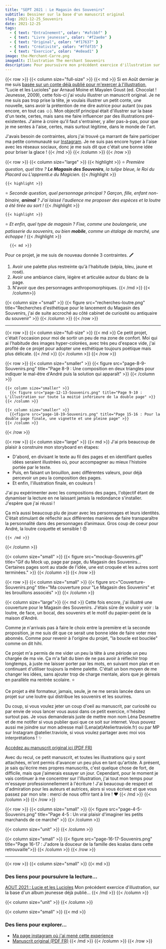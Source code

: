 ```yaml
---
title: "SEPT 2021 : Le Magasin des Souvenirs"
subtitle: Dessiner sur la base d'un manuscrit original
slug: 2021-12-25_Souvenirs
date: 2021-12-25
tags:
  - { text: "Entraînement", color: "#afcbbf" }
  - { text: "Livre jeunesse", color: "#f2ae8e" }
  - { text: "Original", color: "#f17637" }
  - { text: "Créativité", color: "#ffdf35" }
  - { text: "Exercice", color: "#e8ead1" }
image: the-Merchant-Carre.png
imageAlt: Illustration The merchant Souvenirs
description: Pour poursuivre mon précédent exercice d'illustration sur Lucie et les Lucioles, j'ai pris l'initiative d'illustrer un petit manuscrit, fictif cette fois. Avec l'aide de mes abonnés, j'ai créé une nouvelle..
---
```


{{< row >}}
  {{< column size="full-size" >}}
     {{< md >}}
 Si en Août dernier je me suis [basée sur un conte déjà publié pour m'exercer à l'illustration](https://ateliertraviole.fr/fr/blog/2021-12-20_lucie/), "Lucie et les Lucioles" par Arnaud Moine et Mayalen Goust (ed. Chocolat ! Jeunesse, 2009), cette fois-ci j'ai voulu illustrer un manuscrit original. Je ne me suis pas trop prise la tête, je voulais illustrer un petit conte, une nouvelle, sans avoir la prétention de me dire autrice pour autant (ou pas encore, en tout cas ☺️). Mon objectif principal était d'illustrer sur la base d'un texte, certes, mais sans me faire influencer par des illustrations pré-existentes. J'aime à croire qu'il faut s'entrainer, y aller pas-à-pas, pour que je me sentes à l'aise, certes, mais surtout légitime, dans le monde de l'art.

J'avais besoin de contraintes, alors j'ai trouvé ça marrant de faire participer ma petite communauté sur [Instagram](https://www.instagram.com/atelier.traviole/ "Léna Desmettre 🍓 Instagram"). Je ne suis pas encore hyper à l'aise avec les réseaux sociaux, donc je me suis dit que c'était une bonne idée pour briser la glace !
     {{< /md >}}
  {{< /column >}}
{{< /row >}}

{{< row >}}
  {{< column size="large" >}}
    {{< highlight >}}
⭐ *Première question, quel titre ?* ***Le Magasin des Souvenirs***, *la tulipe bleue, le Roi du Placard ou L'apprenti.e du Magicien.*
    {{< /highlight >}}


    {{< highlight >}}
⭐ *Seconde question, quel personnage principal ? Garçon, fille, enfant non-binaire,* ***animal*** *? J'ai laissé l'audience me proposer des espèces et la loutre a été tirée au sort !*
    {{< /highlight >}}


    {{< highlight >}}
⭐ *Et enfin, quel type de magasin ? Fixe, comme une boulangerie, une patisserie du souvenirs, ou bien* ***mobile***, *comme un étalage de marché, une échoppe !*
    {{< /highlight >}}

      {{< md >}}
Pour ce projet, je me suis de nouveau donnée 3 contraintes. 🖍️

1. Avoir une palette plus restreinte qu'à l'habitude (sépia, bleu, jaune et rosé).
2. Avoir une ambiance claire, légère et articulée autour du blanc de la page.
3. N'avoir que des personnages anthropomorphiques.
      {{< /md >}}
  {{< /column>}}

  {{< column size ="small" >}}
    {{< figure src="recherches-loutre.png" title="Recherches d'esthétique pour le lancement du Magasin des Souvenirs, j'ai de suite accroché au côté cabinet de curiosité ou antiquaire du souvenir" >}}
  {{< /column >}}
{{< /row >}}

---

{{< row >}}
  {{< column size="full-size" >}}
    {{< md >}}
Ce petit projet, c'était l'occasion pour moi de sortir un peu de ma zone de confort. Moi qui ai l'habitude des images hyper-colorées, avec très peu d'espace vide, j'ai profité de ce projet pour adopter une esthétique toujours poétique mais plus délicate.
    {{< /md >}}
  {{< /column >}}
{{< /row >}}

{{< row >}}
    {{< column size="smaller" >}}
      {{< figure src="page-8-9-Souvenirs.png" title="Page 8-9 : Une composition en deux triangles pour indiquer le mal-être d'André puis la solution qui apparaît" >}}
    {{< /column >}}

    {{< column size="smaller" >}}
      {{< figure src="page-12-13-Souvenirs.png" title="Page 9-10 : L'illustration sur toute la moitié inférieure de la double page" >}}
    {{< /column >}}

    {{< column size="smaller" >}}
      {{<figure src="page-18-19-Souvenirs.png" title="Page 15-16 : Pour la double page finale, une vignette et une pleine page" >}}
    {{< /column >}}
{{< /row >}}

{{< row >}}
  {{< column size="large" >}}
    {{< md >}}
J'ai pris beaucoup de plaisir à construire mon storyboard en étapes:

- D'abord, en divisant le texte au fil des pages et en identifiant quelles idées seraient illustrées où, pour accompagner au mieux l'histoire portée par le texte.
- Puis, en faisant un brouillon, avec différentes valeurs, pour déjà percevoir un peu la composition des pages.
- Et enfin, l'illustration finale, en couleurs !

J'ai pu expérimenter avec les compositions des pages, l'objectif étant de dynamiser la lecture en ne laissant jamais la redondance s'installer. J'espère que j'ai réussi !

Ça m’a aussi beaucoup plu de jouer avec les personnages et leurs identités. C’était stimulant de réflechir aux différentes manières de faire transparaître la personnalité dans des personnages d’animaux. Gros coup de coeur pour André, la loutre coquette et sensible ! 😍

    {{< /md >}}
  {{< /column >}}

  {{< column size="small" >}}
    {{< figure src="mockup-Souvenirs.gif" title="Gif du Mock up, page par page, du Magasin des Souvenirs... Certaines pages sont au stade de l'idée, une est croquée et les autres sont terminées." >}}
  {{< /column >}}
{{< /row >}}

{{< row >}}
  {{< column size="small" >}}
      {{< figure src="Couverture-Souvenirs.png" title="Ma couverture pour \"Le Magasin des Souvenirs\" et les brouillons associés" >}}
  {{< /column >}}

  {{< column size="large">}}
    {{< md >}}
Cette fois encore, j'ai illustré une couverture pour le Magasin des Souvenirs. J'étais sûre de vouloir y voir : la loutre, de face, un bocal, des souvenirs et le motif du papier-peint de la maison d'André.

Comme je n'arrivais pas à faire le choix entre la première et la seconde proposition, je me suis dit que ce serait une bonne idée de faire voter mes abonnés. Comme pour revenir à l'origine du projet, "la boucle est bouclée" comme on dit hihi.

Ce projet m'a permis de me vider un peu la tête à une période un peu chargée de ma vie. Ça m'a fait du bien de ne pas avoir à réflechir trop longtemps, à juste me laisser porter par les mots, en suivant mon plan et en continuant d'utiliser toujours la même palette. C'était un bon moyen de me changer les idées, sans ajouter trop de charge mentale, alors que je géreais en parallèle ma rentrée scolaire. ⭐

Ce projet a été formateur, jamais, seule, je ne me serais lancée dans un projet sur une loutre qui distribue les souvenirs et les sourires.

Du coup, si vous voulez jeter un coup d'oeil au manuscrit, par curiosité ou par envie de vous lancer vous aussi dans ce petit exercice, n'hésitez surtout pas. Je vous demanderais juste de mettre mon nom Léna Desmettre et de me notifer si vous publier quoi que ce soit sur internet. Vous pouvez aussi me joindre sur mon adresse mail (Lena(at)Ateliertraviole.fr) ou par MP sur Instagram \@atelier.traviole, si vous voulez partager avec moi vos interprétations ! ✨

[Accédez au manuscrit original ici (PDF FR)](https://s3.us-west-2.amazonaws.com/secure.notion-static.com/b7269104-dfdf-435a-bf17-df1df857cc88/MANUSCRIT_Le_Magasin_des_souvenirs.pdf?X-Amz-Algorithm=AWS4-HMAC-SHA256&X-Amz-Content-Sha256=UNSIGNED-PAYLOAD&X-Amz-Credential=AKIAT73L2G45EIPT3X45%2F20211227%2Fus-west-2%2Fs3%2Faws4_request&X-Amz-Date=20211227T124441Z&X-Amz-Expires=86400&X-Amz-Signature=276c2e7e2963c07933b0937d80d4f10237d9349d7d8cd9b6f797617e9f1f31d7&X-Amz-SignedHeaders=host&response-content-disposition=filename%20%3D%22MANUSCRIT%2520Le%2520Magasin%2520des%2520souvenirs.pdf%22&x-id=GetObject/ "PDF MAnuscrit Le Magasin des souvenirs")

Avec du recul, ce petit manuscrit, et toutes les illustrations qui y sont attachées, m'ont permis d'avancer un peu plus en tant qu'artiste. A présent, je sais qu'écrire mes propres manuscrits, c'est quelque chose de fort, de difficile, mais que j'aimerais essayer un jour. Cependant, pour le moment je vais continuer à me concentrer sur l'illustration, j'ai tout mon temps pour m'essayer professionnellement à l'écriture !
J'ai beaucoup de respect et d'admiration pour les auteurs et autrices, alors si vous écrivez et que vous passez par mon site : merci de nous offrir tant à lire ! ♥️
    {{< /md >}}
  {{< /column >}}
{{< /row >}}

{{< row >}}
  {{< column size="small" >}}
    {{< figure src="page-4-5-Souvenirs.png" title="Page 4-5 : Un vrai plaisir d'imaginer les petits marchands de ce marché" >}}
  {{< /column >}}

  {{< column size="unit" >}}
  {{< /column >}}

  {{< column size="small" >}}
    {{< figure src="page-16-17-Souvenirs.png" title="Page 16-17 : J'adore la douceur de la famille des koalas dans cette retrouvaille">}}
  {{< /column >}}
{{< /row >}}
___
{{< row >}}
  {{< column size="small" >}}
    {{< md >}}
### Des liens pour poursuivre la lecture...

[AOUT 2021 : Lucie et les Lucioles](https://ateliertraviole.fr/fr/blog/2021-12-20_lucie/)
Mon précédent exercice d'illustration, sur la base d'un album jeunesse déjà publié...
    {{< /md >}}
  {{< /column >}}

  {{< column size="unit" >}}
  {{< /column >}}

  {{< column size="small" >}}
    {{< md >}}
### Des liens pour explorer...

- [Ma page instagram où j'ai mené cette experience](https://www.instagram.com/atelier.traviole/)
- [Manuscrit original (PDF FR)](https://s3.us-west-2.amazonaws.com/secure.notion-static.com/af272fc4-849d-42b9-8d97-f6ca1023eea2/MANUSCRIT_Le_Magasin_des_souvenirs.pdf?X-Amz-Algorithm=AWS4-HMAC-SHA256&X-Amz-Content-Sha256=UNSIGNED-PAYLOAD&X-Amz-Credential=AKIAT73L2G45EIPT3X45%2F20211227%2Fus-west-2%2Fs3%2Faws4_request&X-Amz-Date=20211227T132629Z&X-Amz-Expires=86400&X-Amz-Signature=9634b44934b25d72d14bfecb36fc25af228649512ba55ef622912556ebd50def&X-Amz-SignedHeaders=host&response-content-disposition=filename%20%3D%22MANUSCRIT%2520Le%2520Magasin%2520des%2520souvenirs.pdf%22&x-id=GetObject/)
    {{< /md >}}
  {{< /column >}}
{{< /row >}}
